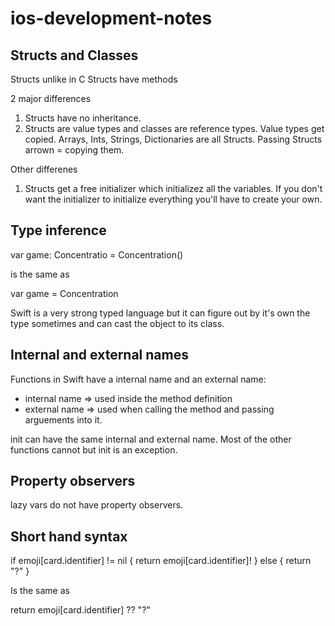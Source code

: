 # ios-development-notes

## Structs and Classes
Structs unlike in C Structs have methods

2 major differences
1. Structs have no inheritance.
2. Structs are value types and classes are reference types. Value types get copied. Arrays, Ints, Strings, Dictionaries are all Structs. Passing Structs arrown = copying them.

Other differenes
1. Structs get a free initializer which initializez all the variables. If you don't want the initializer to initialize everything you'll have to create your own.


## Type inference

var game: Concentratio = Concentration()

is the same as

var game = Concentration

Swift is a very strong typed language but it can figure out by it's own the type sometimes and can cast the object to its class.

## Internal and external names
Functions in Swift have a internal name and an external name:
 - internal name => used inside the method definition
 - external name => used when calling the method and passing arguements into it.
 
init can have the same internal and external name. Most of the other functions cannot but init is an exception.


## Property observers
lazy vars do not have property observers.

## Short hand syntax

if emoji[card.identifier] != nil {
  return emoji[card.identifier]!
} else {
  return "?"
}

Is the same as
        
return emoji[card.identifier] ?? "?"
